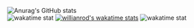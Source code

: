 ![Anurag's GitHub stats](https://github-readme-stats.vercel.app/api?username=Arsined&theme=tokyonight)  
![wakatime stat](https://github-readme-stats.vercel.app/api/wakatime?username=@Arsined&theme=dark&layout=compact&border_color=000000&bg_color=101010)
[![willianrod's wakatime stats](https://github-readme-stats.vercel.app/api/wakatime?username=Arsined)](https://github.com/anuraghazra/github-readme-stats)
![wakatime stat](https://github-readme-stats.vercel.app/api/wakatime?username=denballakh&theme=dark&layout=compact&border_color=000000&bg_color=101010)
